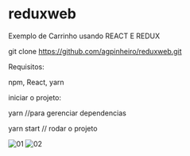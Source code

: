 # reduxweb

Exemplo de Carrinho usando REACT E REDUX

git clone https://github.com/agpinheiro/reduxweb.git

Requisitos:

npm, React, yarn

iniciar o projeto:

yarn //para gerenciar dependencias

yarn start // rodar o projeto

![01](https://user-images.githubusercontent.com/53194189/169869851-014aa08b-dc56-4ddf-a68a-fd2d50421ac5.jpg)
![02](https://user-images.githubusercontent.com/53194189/169869854-76ff5429-62c2-4a5b-93b3-bbec05b5b2dc.jpg)
